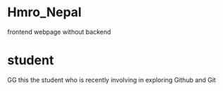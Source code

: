 # Hmro_Nepal

frontend webpage
without backend

# student

GG this the student who is recently involving in exploring Github and Git
